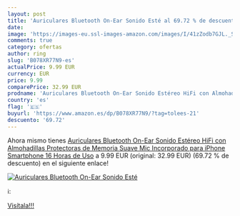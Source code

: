```yaml
---
layout: post
title: 'Auriculares Bluetooth On-Ear Sonido Esté al 69.72 % de descuento'
date: 
image: 'https://images-eu.ssl-images-amazon.com/images/I/41zZodb7GJL._SL200_.jpg'
comments: true
category: ofertas
author: ring
slug: 'B078XR77N9-es'
actualPrice: 9.99 EUR
currency: EUR
price: 9.99
comparePrice: 32.99 EUR
prodname: 'Auriculares Bluetooth On-Ear Sonido Estéreo HiFi con Almohadillas Protectoras de Memoria Suave  Mic Incorporado para iPhone  Smartphone  16 Horas de Uso'
country: 'es'
flag: '🇪🇸'
buyurl: 'https://www.amazon.es/dp/B078XR77N9/?tag=tolees-21'
descuento: '69.72'
---
```


Ahora mismo tienes [Auriculares Bluetooth On-Ear Sonido Estéreo HiFi con Almohadillas Protectoras de Memoria Suave  Mic Incorporado para iPhone  Smartphone  16 Horas de Uso](https://www.amazon.es/dp/B078XR77N9/?tag=tolees-21) a 9.99 EUR (original: 32.99 EUR) (69.72 %  de descuento) en el siguiente enlace!

[![Auriculares Bluetooth On-Ear Sonido Esté](https://images-eu.ssl-images-amazon.com/images/I/41zZodb7GJL._SL200_.jpg)](https://www.amazon.es/dp/B078XR77N9/?tag=tolees-21)

ℹ️:


[Visítala!!!](https://www.amazon.es/dp/B078XR77N9/?tag=tolees-21)
